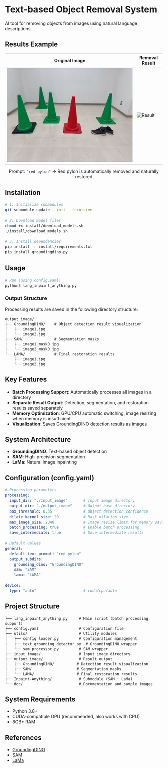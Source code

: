 # Text-based Object Removal System

AI tool for removing objects from images using natural language descriptions

## Results Example

<div align="center">

| Original Image | Removal Result |
|----------------|----------------|
| ![Original](doc/original.jpg) | ![Result](doc/result.png) |

Prompt: `"red pylon"` → Red pylon is automatically removed and naturally restored

</div>

## Installation

```bash
# 1. Initialize submodules
git submodule update --init --recursive

# 2. Download model files
chmod +x install/download_models.sh
./install/download_models.sh

# 3. Install dependencies
pip install -r install/requirements.txt
pip install groundingdino-py
```

## Usage

```bash
# Run (using config.yaml)
python3 lang_inpaint_anything.py
```

### Output Structure

Processing results are saved in the following directory structure:

```
output_image/
├── GroundingDINO/    # Object detection result visualization
│   ├── image1.jpg
│   └── image2.jpg
├── SAM/              # Segmentation masks
│   ├── image1_mask0.jpg
│   └── image2_mask0.jpg
└── LAMA/             # Final restoration results
    ├── image1.jpg
    └── image2.jpg
```

## Key Features

- **Batch Processing Support**: Automatically processes all images in a directory
- **Separate Result Output**: Detection, segmentation, and restoration results saved separately
- **Memory Optimization**: GPU/CPU automatic switching, image resizing when memory is insufficient
- **Visualization**: Saves GroundingDINO detection results as images

## System Architecture

- **GroundingDINO**: Text-based object detection
- **SAM**: High-precision segmentation  
- **LaMa**: Natural image inpainting

## Configuration (config.yaml)

```yaml
# Processing parameters
processing:
  input_dir: "./input_image"       # Input image directory
  output_dir: "./output_image"     # Output base directory
  box_threshold: 0.35              # Object detection confidence
  dilate_kernel_size: 20           # Mask dilation size
  max_image_size: 2048             # Image resize limit for memory saving
  batch_processing: true           # Enable batch processing
  save_intermediate: true          # Save intermediate results

# Default values
general:
  default_text_prompt: "red pylon"
  output_subdirs:
    grounding_dino: "GroundingDINO"
    sam: "SAM"
    lama: "LAMA"

device:
  type: "auto"                     # cuda/cpu/auto
```

## Project Structure

```
├── lang_inpaint_anything.py     # Main script (batch processing support)
├── config.yaml                  # Configuration file
├── utils/                       # Utility modules
│   ├── config_loader.py         # Configuration management
│   ├── text_grounding_detector.py  # GroundingDINO wrapper
│   └── sam_processor.py         # SAM wrapper
├── input_image/                 # Input image directory
├── output_image/                # Result output
│   ├── GroundingDINO/          # Detection result visualization
│   ├── SAM/                    # Segmentation masks
│   └── LAMA/                   # Final restoration results
├── Inpaint-Anything/            # Submodule (SAM + LaMa)
└── doc/                         # Documentation and sample images
```

## System Requirements

- Python 3.8+
- CUDA-compatible GPU (recommended, also works with CPU)
- 8GB+ RAM

## References

- [GroundingDINO](https://github.com/IDEA-Research/GroundingDINO)
- [SAM](https://github.com/facebookresearch/segment-anything)  
- [LaMa](https://github.com/advimman/lama)
